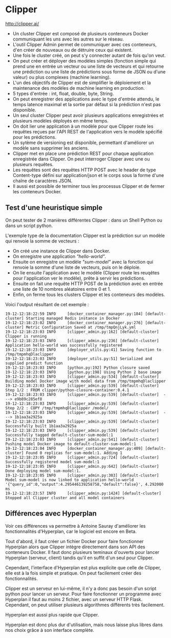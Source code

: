 # Clipper

http://clipper.ai/

- Un cluster Clipper est composé de plusieurs conteneurs Docker communiquant les uns avec les autres sur le réseau.
- L'outil Clipper Admin permet de communiquer avec ces conteneurs, d'en créer de nouveaux ou de détruire ceux qui existent.
- Une fois le cluster créé, on peut s'y connecter autant de fois qu'on veut.
- On peut créer et déployer des modèles simples (fonction simple qui prend une en entrée un vecteur ou une liste de vecteurs et qui retourne une prédiction ou une liste de prédictions sous forme de JSON ou d'une valeur) ou plus complexes (machine learning).
- L'un des objectifs de Clipper est de simplifier le déploiement et la maintenance des modèles de machine learning en production.
- 5 types d'entrée : int, float, double, byte, String.
- On peut enregistrer des applications avec le type d'entrée attendu, le temps latence maximal et la sortie par défaut si la prédiction n'est pas disponible. 
- Un seul cluster Clipper peut avoir plusieurs applications enregistrées et plusieurs modèles déployés en même temps.
- On doit lier une application à un modèle pour que Clipper route les requêtes reçues par l'API REST de l'application vers le modèle spécifié pour les prédictions.
- Un sytème de versioning est disponible, permettant d'améliorer un modèle sans supprimer les anciens.
- Clipper met en place une prédiction REST pour chaque application enregistrée dans Clipper. On peut interroger Clipper avec une ou plusieurs requêtes.
- Les requêtes sont des requêtes HTTP POST avec le header de type Content-type défini sur application/json et le corps sous la forme d'une chaîne de caractères JSON.
- Il aussi est possible de terminer tous les processus Clipper et de fermer les conteneurs Docker.

## Test d'une heuristique simple

On peut tester de 2 manières différentes Clipper : dans un Shell Python ou dans un script python.

L'exemple type de la documentation Clipper est la prédiction sur un modèle qui renvoie la somme de vecteurs : 

- On créé une instance de Clipper dans Docker.
- On enregistre une application *"hello-world"*.
- Ensuite on enregistre un modèle *"sum-model"* avec la fonction qui renvoie la somme d'une liste de vecteurs, puis on le déploie.
- On lie ensuite l'application avec le modèle (Clipper route les reuqêtes pour l'application ver le modèle), prête à servir les prédictions.
- Ensuite on fait une requête HTTP POST de la prédiction avec en entrée une liste de 10 nombres aléatoires entre 0 et 1.
- Enfin, on ferme tous les clusters Clipper et les conteneurs des modèles.


Voici l'output résultant de cet exemple :

```
19-12-12:18:22:59 INFO     [docker_container_manager.py:184] [default-cluster] Starting managed Redis instance in Docker
19-12-12:18:23:02 INFO     [docker_container_manager.py:276] [default-cluster] Metric Configuration Saved at /tmp/tmpQnjLyk.yml
19-12-12:18:23:03 INFO     [clipper_admin.py:162] [default-cluster] Clipper is running
19-12-12:18:23:03 INFO     [clipper_admin.py:236] [default-cluster] Application hello-world was successfully registered
19-12-12:18:23:03 INFO     [deployer_utils.py:41] Saving function to /tmp/tmpmhqDlaclipper
19-12-12:18:23:03 INFO     [deployer_utils.py:51] Serialized and supplied predict function
19-12-12:18:23:03 INFO     [python.py:192] Python closure saved
19-12-12:18:23:03 INFO     [python.py:198] Using Python 2 base image
19-12-12:18:23:03 INFO     [clipper_admin.py:534] [default-cluster] Building model Docker image with model data from /tmp/tmpmhqDlaclipper
19-12-12:18:23:03 INFO     [clipper_admin.py:539] [default-cluster] Step 1/2 : FROM clipper/python-closure-container:0.4.1
19-12-12:18:23:03 INFO     [clipper_admin.py:539] [default-cluster]  ---> e9b89c285ef8
19-12-12:18:23:03 INFO     [clipper_admin.py:539] [default-cluster] Step 2/2 : COPY /tmp/tmpmhqDlaclipper /model/
19-12-12:18:23:03 INFO     [clipper_admin.py:539] [default-cluster]  ---> 1b1aa3a2925a
19-12-12:18:23:03 INFO     [clipper_admin.py:539] [default-cluster] Successfully built 1b1aa3a2925a
19-12-12:18:23:03 INFO     [clipper_admin.py:539] [default-cluster] Successfully tagged default-cluster-sum-model:1
19-12-12:18:23:03 INFO     [clipper_admin.py:541] [default-cluster] Pushing model Docker image to default-cluster-sum-model:1
19-12-12:18:23:04 INFO     [docker_container_manager.py:409] [default-cluster] Found 0 replicas for sum-model:1. Adding 1
19-12-12:18:23:05 INFO     [clipper_admin.py:724] [default-cluster] Successfully registered model sum-model:1
19-12-12:18:23:05 INFO     [clipper_admin.py:642] [default-cluster] Done deploying model sum-model:1.
19-12-12:18:23:05 INFO     [clipper_admin.py:303] [default-cluster] Model sum-model is now linked to application hello-world
'{"query_id":0,"output":4.295446139258758,"default":false}', 4.292000 ms
19-12-12:18:23:57 INFO     [clipper_admin.py:1424] [default-cluster] Stopped all Clipper cluster and all model containers
```

## Différences avec Hyperplan

Voir ces différences va permettre à Antoine Sauray d'améliorer les fonctionnalités d'Hyperplan, car le logiciel est encore en Beta.

Tout d'abord, il faut créer un fichier Docker pour faire fonctionner Hyperplan alors que Clipper intègre directement dans son API des conteneurs Docker. Il faut donc plusieurs teminaux d'ouverts pour lancer Hyperplan (serveur, client) tandis qu'il en suffit d'un seul pour Clipper.

Cependant, l'interface d'Hyperplan est plus explicite que celle de Clipper, elle est à la fois simple et pratique. On peut facilement créer des fonctionnalités.

Clipper est un serveur en lui-même, il n'y a donc pas besoin d'un script python pour lancer un serveur. Pour faire fonctionner un programme avec Hyperplan il faut au moins 2 fichier, avec un serveur HTTP Flask. Cependant, on peut utiliser plusieurs algorithmes différents très facilement.

Hyperplan est aussi plus rapide que Clipper.

Hyperplan est donc plus dur d'utilisation, mais nous laisse plus libres dans nos choix grâce à son interface complète.